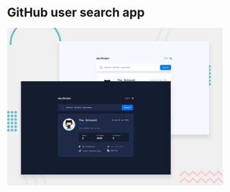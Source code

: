 # GitHub user search app

![Design preview for the GitHub user search app coding challenge](./preview.jpg)
